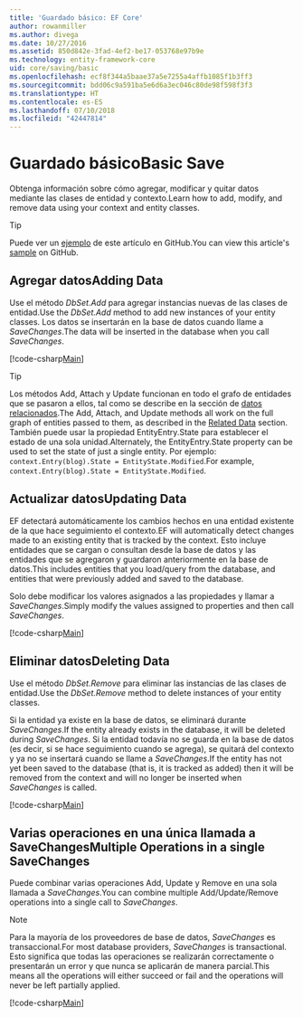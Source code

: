 ```yaml
---
title: 'Guardado básico: EF Core'
author: rowanmiller
ms.author: divega
ms.date: 10/27/2016
ms.assetid: 850d842e-3fad-4ef2-be17-053768e97b9e
ms.technology: entity-framework-core
uid: core/saving/basic
ms.openlocfilehash: ecf8f344a5baae37a5e7255a4affb1085f1b3ff3
ms.sourcegitcommit: bdd06c9a591ba5e6d6a3ec046c80de98f598f3f3
ms.translationtype: HT
ms.contentlocale: es-ES
ms.lasthandoff: 07/10/2018
ms.locfileid: "42447814"
---
```

# <a name="basic-save"></a><span data-ttu-id="e3df3-102">Guardado básico</span><span class="sxs-lookup"><span data-stu-id="e3df3-102">Basic Save</span></span>

<span data-ttu-id="e3df3-103">Obtenga información sobre cómo agregar, modificar y quitar datos mediante las clases de entidad y contexto.</span><span class="sxs-lookup"><span data-stu-id="e3df3-103">Learn how to add, modify, and remove data using your context and entity classes.</span></span>

> [!TIP]  
> <span data-ttu-id="e3df3-104">Puede ver un [ejemplo](https://github.com/aspnet/EntityFramework.Docs/tree/master/samples/core/Saving/Saving/Basics/) de este artículo en GitHub.</span><span class="sxs-lookup"><span data-stu-id="e3df3-104">You can view this article's [sample](https://github.com/aspnet/EntityFramework.Docs/tree/master/samples/core/Saving/Saving/Basics/) on GitHub.</span></span>

## <a name="adding-data"></a><span data-ttu-id="e3df3-105">Agregar datos</span><span class="sxs-lookup"><span data-stu-id="e3df3-105">Adding Data</span></span>

<span data-ttu-id="e3df3-106">Use el método *DbSet.Add* para agregar instancias nuevas de las clases de entidad.</span><span class="sxs-lookup"><span data-stu-id="e3df3-106">Use the *DbSet.Add* method to add new instances of your entity classes.</span></span> <span data-ttu-id="e3df3-107">Los datos se insertarán en la base de datos cuando llame a *SaveChanges*.</span><span class="sxs-lookup"><span data-stu-id="e3df3-107">The data will be inserted in the database when you call *SaveChanges*.</span></span>

[!code-csharp[Main](../../../samples/core/Saving/Saving/Basics/Sample.cs#Add)]

> [!TIP]  
> <span data-ttu-id="e3df3-108">Los métodos Add, Attach y Update funcionan en todo el grafo de entidades que se pasaron a ellos, tal como se describe en la sección de [datos relacionados](related-data.md).</span><span class="sxs-lookup"><span data-stu-id="e3df3-108">The Add, Attach, and Update methods all work on the full graph of entities passed to them, as described in the [Related Data](related-data.md) section.</span></span> <span data-ttu-id="e3df3-109">También puede usar la propiedad EntityEntry.State para establecer el estado de una sola unidad.</span><span class="sxs-lookup"><span data-stu-id="e3df3-109">Alternately, the EntityEntry.State property can be used to set the state of just a single entity.</span></span> <span data-ttu-id="e3df3-110">Por ejemplo: `context.Entry(blog).State = EntityState.Modified`.</span><span class="sxs-lookup"><span data-stu-id="e3df3-110">For example, `context.Entry(blog).State = EntityState.Modified`.</span></span>

## <a name="updating-data"></a><span data-ttu-id="e3df3-111">Actualizar datos</span><span class="sxs-lookup"><span data-stu-id="e3df3-111">Updating Data</span></span>

<span data-ttu-id="e3df3-112">EF detectará automáticamente los cambios hechos en una entidad existente de la que hace seguimiento el contexto.</span><span class="sxs-lookup"><span data-stu-id="e3df3-112">EF will automatically detect changes made to an existing entity that is tracked by the context.</span></span> <span data-ttu-id="e3df3-113">Esto incluye entidades que se cargan o consultan desde la base de datos y las entidades que se agregaron y guardaron anteriormente en la base de datos.</span><span class="sxs-lookup"><span data-stu-id="e3df3-113">This includes entities that you load/query from the database, and entities that were previously added and saved to the database.</span></span>

<span data-ttu-id="e3df3-114">Solo debe modificar los valores asignados a las propiedades y llamar a *SaveChanges*.</span><span class="sxs-lookup"><span data-stu-id="e3df3-114">Simply modify the values assigned to properties and then call *SaveChanges*.</span></span>

[!code-csharp[Main](../../../samples/core/Saving/Saving/Basics/Sample.cs#Update)]

## <a name="deleting-data"></a><span data-ttu-id="e3df3-115">Eliminar datos</span><span class="sxs-lookup"><span data-stu-id="e3df3-115">Deleting Data</span></span>

<span data-ttu-id="e3df3-116">Use el método *DbSet.Remove* para eliminar las instancias de las clases de entidad.</span><span class="sxs-lookup"><span data-stu-id="e3df3-116">Use the *DbSet.Remove* method to delete instances of your entity classes.</span></span>

<span data-ttu-id="e3df3-117">Si la entidad ya existe en la base de datos, se eliminará durante *SaveChanges*.</span><span class="sxs-lookup"><span data-stu-id="e3df3-117">If the entity already exists in the database, it will be deleted during *SaveChanges*.</span></span> <span data-ttu-id="e3df3-118">Si la entidad todavía no se guarda en la base de datos (es decir, si se hace seguimiento cuando se agrega), se quitará del contexto y ya no se insertará cuando se llame a *SaveChanges*.</span><span class="sxs-lookup"><span data-stu-id="e3df3-118">If the entity has not yet been saved to the database (that is, it is tracked as added) then it will be removed from the context and will no longer be inserted when *SaveChanges* is called.</span></span>

[!code-csharp[Main](../../../samples/core/Saving/Saving/Basics/Sample.cs#Remove)]

## <a name="multiple-operations-in-a-single-savechanges"></a><span data-ttu-id="e3df3-119">Varias operaciones en una única llamada a SaveChanges</span><span class="sxs-lookup"><span data-stu-id="e3df3-119">Multiple Operations in a single SaveChanges</span></span>

<span data-ttu-id="e3df3-120">Puede combinar varias operaciones Add, Update y Remove en una sola llamada a *SaveChanges*.</span><span class="sxs-lookup"><span data-stu-id="e3df3-120">You can combine multiple Add/Update/Remove operations into a single call to *SaveChanges*.</span></span>

> [!NOTE]  
> <span data-ttu-id="e3df3-121">Para la mayoría de los proveedores de base de datos, *SaveChanges* es transaccional.</span><span class="sxs-lookup"><span data-stu-id="e3df3-121">For most database providers, *SaveChanges* is transactional.</span></span> <span data-ttu-id="e3df3-122">Esto significa que todas las operaciones se realizarán correctamente o presentarán un error y que nunca se aplicarán de manera parcial.</span><span class="sxs-lookup"><span data-stu-id="e3df3-122">This means  all the operations will either succeed or fail and the operations will never be left partially applied.</span></span>

[!code-csharp[Main](../../../samples/core/Saving/Saving/Basics/Sample.cs#MultipleOperations)]
